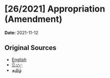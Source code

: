 # [26/2021] Appropriation (Amendment)

**Date:** 2021-11-12

## Original Sources

- [English](https://documents.gov.lk/view/acts/2021/11/26-2021_E.pdf)
- [සිංහල](https://documents.gov.lk/view/acts/2021/11/26-2021_S.pdf)
- [தமிழ்](https://documents.gov.lk/view/acts/2021/11/26-2021_T.pdf)
